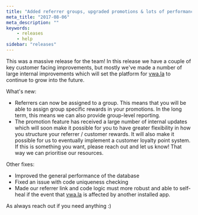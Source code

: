 ```yaml
---
title: "Added referrer groups, upgraded promotions & lots of performance improvements"
meta_title: "2017-08-06"
meta_description: ""
keywords:
    - releases
    - help
sidebar: "releases"
---
```


This was a massive release for the team! In this release we have a couple of key customer facing improvements, but mostly we've made a number of large internal improvements which will set the platform for [vwa.la](https://vwa.la) to continue to grow into the future.  
  
What's new:

*   Referrers can now be assigned to a group. This means that you will be able to assign group specific rewards in your promotions. In the long term, this means we can also provide group-level reporting.
*   The promotion feature has received a large number of internal updates which will soon make it possible for you to have greater flexibility in how you structure your referrer / customer rewards. It will also make it possible for us to eventually implement a customer loyalty point system. If this is something you want, please reach out and let us know! That way we can prioritise our resources.

Other fixes:

*   Improved the general performance of the database
*   Fixed an issue with code uniqueness checking
*   Made our referrer link and code logic must more robust and able to self-heal if the event that [vwa.la](https://vwa.la) is affected by another installed app.

As always reach out if you need anything :)